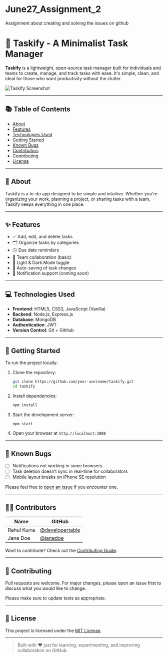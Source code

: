 # June27_Assignment_2
Assignment about creating and solving the issues on github
# 📝 Taskify - A Minimalist Task Manager

**Taskify** is a lightweight, open-source task manager built for individuals and teams to create, manage, and track tasks with ease. It's simple, clean, and ideal for those who want productivity without the clutter.

![Taskify Screenshot](https://via.placeholder.com/800x300?text=Taskify+Dashboard)

---

## 📚 Table of Contents

- [About](#-about)
- [Features](#-features)
- [Technologies Used](#-technologies-used)
- [Getting Started](#-getting-started)
- [Known Bugs](#-known-bugs)
- [Contributors](#-contributors)
- [Contributing](#-contributing)
- [License](#-license)

---

## 📌 About

Taskify is a to-do app designed to be simple and intuitive. Whether you're organizing your work, planning a project, or sharing tasks with a team, Taskify keeps everything in one place.

---

## ✨ Features

- ✅ Add, edit, and delete tasks
- 🗂️ Organize tasks by categories
- 🕓 Due date reminders
- 👥 Team collaboration (basic)
- 🌙 Light & Dark Mode toggle
- 🔄 Auto-saving of task changes
- 🔔 Notification support (coming soon)

---

## 💻 Technologies Used

- **Frontend**: HTML5, CSS3, JavaScript (Vanilla)
- **Backend**: Node.js, Express.js
- **Database**: MongoDB
- **Authentication**: JWT
- **Version Control**: Git + GitHub

---

## 🚀 Getting Started

To run the project locally:

1. Clone the repository:
    ```bash
    git clone https://github.com/your-username/taskify.git
    cd taskify
    ```

2. Install dependencies:
    ```bash
    npm install
    ```

3. Start the development server:
    ```bash
    npm start
    ```

4. Open your browser at `http://localhost:3000`

---

## 🐞 Known Bugs

- [ ] Notifications not working in some browsers
- [ ] Task deletion doesn’t sync in real-time for collaborators
- [ ] Mobile layout breaks on iPhone SE resolution

Please feel free to [open an issue](https://github.com/your-username/taskify/issues) if you encounter one.

---

## 👨‍💻 Contributors

| Name        | GitHub                                     |
|-------------|--------------------------------------------|
| Rahul Kurra | [@developertable](https://github.com/developertable) |
| Jane Doe    | [@janedoe](https://github.com/janedoe)     |

Want to contribute? Check out the [Contributing Guide](CONTRIBUTING.md).

---

## 🙋 Contributing

Pull requests are welcome. For major changes, please open an issue first to discuss what you would like to change.

Please make sure to update tests as appropriate.

---

## 📄 License

This project is licensed under the [MIT License](LICENSE).

---

> Built with ❤️ just for learning, experimenting, and improving collaboration on GitHub.

